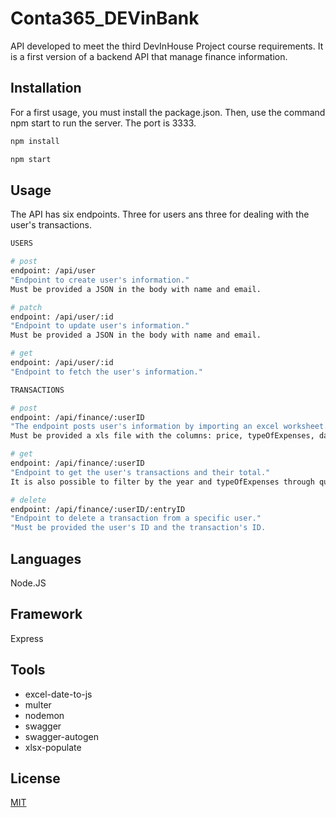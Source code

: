 # Conta365_DEVinBank

API developed to meet the third DevInHouse Project course requirements.
It is a first version of a backend API that manage finance information.

## Installation

For a first usage, you must install the package.json.
Then, use the command npm start to run the server.
The port is 3333.

```bash
npm install

npm start
```

## Usage

The API has six endpoints. Three for users ans three for dealing with the user's transactions.

```bash
USERS

# post
endpoint: /api/user
"Endpoint to create user's information."
Must be provided a JSON in the body with name and email.

# patch
endpoint: /api/user/:id
"Endpoint to update user's information."
Must be provided a JSON in the body with name and email.

# get
endpoint: /api/user/:id
"Endpoint to fetch the user's information."

TRANSACTIONS

# post
endpoint: /api/finance/:userID
"The endpoint posts user's information by importing an excel worksheet."
Must be provided a xls file with the columns: price, typeOfExpenses, date, name, in this exactly order.

# get
endpoint: /api/finance/:userID
"Endpoint to get the user's transactions and their total."
It is also possible to filter by the year and typeOfExpenses through query.

# delete
endpoint: /api/finance/:userID/:entryID
"Endpoint to delete a transaction from a specific user."
"Must be provided the user's ID and the transaction's ID.
```

## Languages

Node.JS

## Framework

Express

## Tools

- excel-date-to-js
- multer
- nodemon
- swagger
- swagger-autogen
- xlsx-populate

## License

[MIT](https://choosealicense.com/licenses/mit/)
